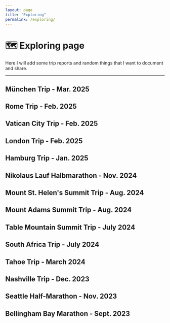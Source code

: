 ```yaml
---
layout: page
title: "Exploring"
permalink: /exploring/
---
```


# 🗺️ Exploring page

Here I will add some trip reports and random things that I want to document and share.

---

## München Trip - Mar. 2025

## Rome Trip - Feb. 2025

## Vatican City Trip - Feb. 2025

## London Trip - Feb. 2025

## Hamburg Trip - Jan. 2025

## Nikolaus Lauf Halbmarathon - Nov. 2024

## Mount St. Helen's Summit Trip - Aug. 2024

## Mount Adams Summit Trip - Aug. 2024

## Table Mountain Summit Trip - July 2024

## South Africa Trip - July 2024

## Tahoe Trip - March 2024

## Nashville Trip - Dec. 2023

## Seattle Half-Marathon - Nov. 2023

## Bellingham Bay Marathon - Sept. 2023

